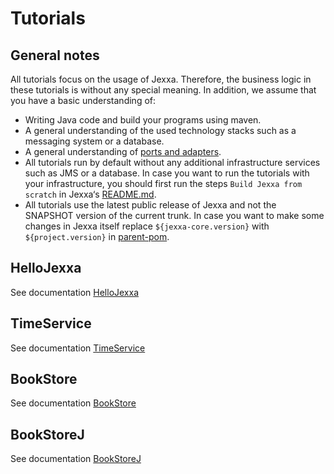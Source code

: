 # Tutorials 

## General notes

All tutorials focus on the usage of Jexxa. Therefore, the business logic in these tutorials is without any special meaning. In addition, we assume that you have a basic understanding of: 
*   Writing Java code and build your programs using maven. 
*   A general understanding of the used technology stacks such as a messaging system or a database.
*   A general understanding of [ports and adapters](https://herbertograca.com/2017/11/16/explicit-architecture-01-ddd-hexagonal-onion-clean-cqrs-how-i-put-it-all-together/).
*   All tutorials run by default without any additional infrastructure services such as JMS or a database. In case you want to run the tutorials with your infrastructure, you should first run the steps `Build Jexxa from scratch` in Jexxa‘s [README.md](../README.md).    
*   All tutorials use the latest public release of Jexxa and not the SNAPSHOT version of the current trunk. In case you want to make some changes in Jexxa itself replace `${jexxa-core.version}` with `${project.version}` in [parent-pom](pom.xml).    

## HelloJexxa
See documentation [HelloJexxa](HelloJexxa/)

## TimeService
See documentation [TimeService](TimeService/)

## BookStore
See documentation [BookStore](BookStore/)

## BookStoreJ
See documentation [BookStoreJ](BookStoreJ/)
